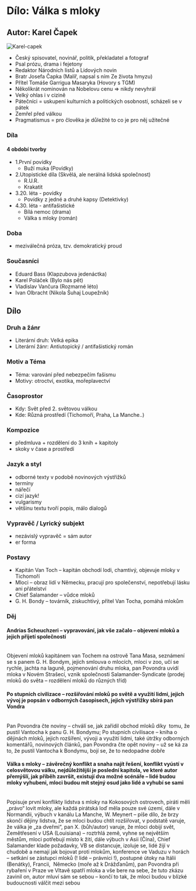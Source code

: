 # Dílo: Válka s mloky
## Autor: Karel Čapek
![Karel-capek](https://github.com/marvalkrystof/Jecna-Maturita-2023/assets/84131825/816c4ef8-3db8-4390-b20b-819d1c81417e)

- Český spisovatel, novinář, politik, překladatel a fotograf
- Psal prózu, drama i fejetony
- Redaktor Národních listů a Lidových novin
- Bratr Josefa Čapka (Malíř, napsal s ním Ze života hmyzu)
- Přítel Tomáše Garrigua Masaryka (Hovory s TGM)
- Několikrát nominován na Nobelovu cenu => nikdy nevyhrál
- Velký ohlas i v cizině
- Pátečníci = uskupení kulturních a politických osobností, scházeli se v pátek
- Zemřel před válkou
- Pragmatismus = pro člověka je důležité to co je pro něj užitečné 
### Díla
#### 4 období tvorby 
- 1.První povídky
  - Buží muka (Povídky)
- 2.Utopistické díla (Skvělá, ale nerálná lidská společnost)
  - R.U.R.
  - Krakatit
- 3.20. léta - povídky
  - Povídky z jedné a druhé kapsy (Detektivky)
- 4.30. léta - antifašistické
  - Bílá nemoc (drama)
  - Válka s mloky (román)
  

### Doba 
- meziválečná próza, tzv. demokratický proud

### Současníci
- Eduard Bass (Klapzubova jedenáctka)
- Karel Poláček (Bylo nás pět)
- Vladislav Vančura (Rozmarné léto)
- Ivan Olbracht (Nikola Šuhaj Loupežník)

## Dílo

### Druh a žánr
- Literární druh: Velká epika
- Literární žánr: Antiutopický / antifašistický román
### Motiv a Téma
- Téma: varování před nebezpečím fašismu
- Motivy: otroctví, exotika, mořeplavectví
### Časoprostor
- Kdy: Svět před 2. světovou válkou
- Kde: Různá prostředí (Tichomoří, Praha, La Manche..)
### Kompozice
- předmluva + rozdělení do 3 knih + kapitoly
- skoky v čase a prostředí
### Jazyk a styl
- odborné texty v podobě novinových výstřižků
- termíny
- nářečí
- cizí jazyk!
- vulgarismy
- většinu textu tvoří popis, málo dialogů
### Vypravěč / Lyrický subjekt
- nezávislý vypravěč = sám autor 
- er forma
### Postavy
- Kapitán Van Toch – kapitán obchodí lodi, chamtivý, objevuje mloky v Tichomoří
- Mloci – obraz lidí v Německu, pracují pro společenství, nepotřebují lásku ani přátelství
- Chief Salamander – vůdce mloků
- G. H. Bondy – továrník, ziskuchtivý, přítel Van Tocha, pomáhá mlokům

### Děj

#### Andrias Scheuchzeri – vypravování, jak vše začalo – objevení mloků a jejich přijetí společností
<br>
Objevení mloků kapitánem van Tochem na ostrově Tana Masa, seznámení se s panem G. H. Bondym, jejich smlouva o mlocích, mloci v zoo, učí se rychle, jachta na laguně, pojmenování druhu mloka, pan Povondra uvidí mloka v Novém Strašecí, vznik společnosti Salamander-Syndicate (prodej mloků do světa – rozdělení mloků do různých tříd)

#### Po stupních civilizace – rozšiřování mloků po světě a využití lidmi, jejich vývoj je popsán v odborných časopisech, jejich výstřižky sbírá pan Vondra
<br>
Pan Povondra čte noviny – chválí se, jak zařídil obchod mloků díky  tomu, že pustil Vantocha k panu G. H. Bondymu; Po stupních civilisace – kniha o dějinách mloků, jejich rozšíření, vývoji a využití lidmi, také útržky odborných komentářů, novinových článků, pan Povondra čte opět noviny – už se ká za to, že pustil Vantocha k Bondymu, bojí se, že to nedopadne dobře

#### Válka s mloky – závěrečný konflikt a snaha najít řešení, konflikt vyústí v celosvětovou válku, nejdůležitější je poslední kapitola, ve které autor přemýšlí, jak příběh završit, existují dva možné scénáře – lidé budou mloky vyhubeni, mloci budou mít stejný osud jako lidé a vyhubí se sami
<br>
Popisuje první konflikty lidstva s mloky na Kokosových ostrovech, piráti měli „právo“ lovit mloky, ale každá pirátská loď měla pouze své území, dále v Normandii, výbuch v kanálu La Manche, W. Meynert – píše dílo, že brzy skončí dějiny lidstva, že se mloci budou chtít rozšiřovat, v podstatě varuje, že válka je „za dveřmi“, pan X. (bůh/autor) varuje, že mloci dobijí svět, Zemětřesení v USA (Louisiana) – roztrhlá země, vyhne se největším městům, mloci potřebují místo k žití, dále výbuch v Asii (Čína), Chief Salamander klade požadavky, VB se distancuje, izoluje se, lidé žijí v chudobě a nemají jak bojovat proti mlokům, konference ve Vaduzu v horách – setkání se zástupci mloků (! lidé – právníci !), postupné útoky na Itálii (Benátky), Francii,  Německo (moře až k Drážďanům), pan Povondra při rybaření v Praze ve Vltavě spatří mloka a vše bere na sebe, že tuto zkázu zavinil on, autor mluví sám se sebou – končí to tak, že mloci budou v blízké budoucnosti válčit mezi sebou
